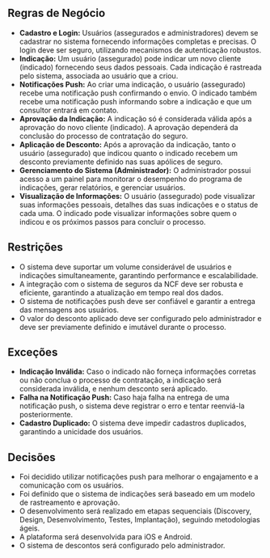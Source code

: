 ## Regras de Negócio

* **Cadastro e Login:** Usuários (assegurados e administradores) devem se cadastrar no sistema fornecendo informações completas e precisas. O login deve ser seguro, utilizando mecanismos de autenticação robustos.
* **Indicação:** Um usuário (assegurado) pode indicar um novo cliente (indicado) fornecendo seus dados pessoais.  Cada indicação é rastreada pelo sistema, associada ao usuário que a criou.
* **Notificações Push:** Ao criar uma indicação, o usuário (assegurado) recebe uma notificação push confirmando o envio.  O indicado também recebe uma notificação push informando sobre a indicação e que um consultor entrará em contato.
* **Aprovação da Indicação:** A indicação só é considerada válida após a aprovação do novo cliente (indicado). A aprovação dependerá da conclusão do processo de contratação do seguro.
* **Aplicação de Desconto:** Após a aprovação da indicação, tanto o usuário (assegurado) que indicou quanto o indicado recebem um desconto previamente definido nas suas apólices de seguro.
* **Gerenciamento do Sistema (Administrador):** O administrador possui acesso a um painel para monitorar o desempenho do programa de indicações, gerar relatórios, e gerenciar usuários.
* **Visualização de Informações:** O usuário (assegurado) pode visualizar suas informações pessoais, detalhes das suas indicações e o status de cada uma. O indicado pode visualizar informações sobre quem o indicou e os próximos passos para concluir o processo.


## Restrições

* O sistema deve suportar um volume considerável de usuários e indicações simultaneamente, garantindo performance e escalabilidade.
* A integração com o sistema de seguros da NCF deve ser robusta e eficiente, garantindo a atualização em tempo real dos dados.
* O sistema de notificações push deve ser confiável e garantir a entrega das mensagens aos usuários.
* O valor do desconto aplicado deve ser configurado pelo administrador e deve ser previamente definido e imutável durante o processo.


## Exceções

* **Indicação Inválida:** Caso o indicado não forneça informações corretas ou não conclua o processo de contratação, a indicação será considerada inválida, e nenhum desconto será aplicado.
* **Falha na Notificação Push:** Caso haja falha na entrega de uma notificação push, o sistema deve registrar o erro e tentar reenviá-la posteriormente.
* **Cadastro Duplicado:** O sistema deve impedir cadastros duplicados, garantindo a unicidade dos usuários.


## Decisões

* Foi decidido utilizar notificações push para melhorar o engajamento e a comunicação com os usuários.
* Foi definido que o sistema de indicações será baseado em um modelo de rastreamento e aprovação.
* O desenvolvimento será realizado em etapas sequenciais (Discovery, Design, Desenvolvimento, Testes, Implantação), seguindo metodologias ágeis.
* A plataforma será desenvolvida para iOS e Android.
* O sistema de descontos será configurado pelo administrador.

